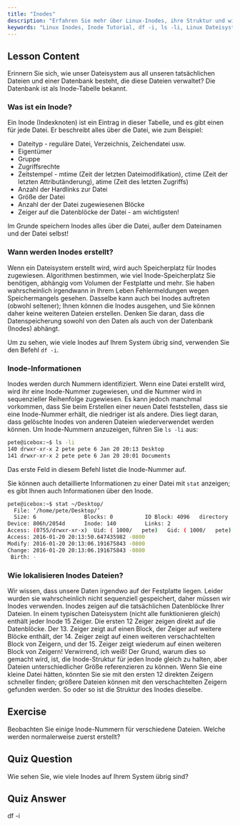 ```yaml
---
title: "Inodes"
description: "Erfahren Sie mehr über Linux-Inodes, ihre Struktur und wie sie Dateien verwalten. Verstehen Sie Inode-Nummern und verwenden Sie `df -i` und `ls -li`, um die Inode-Nutzung zu überprüfen. Beginnen Sie Ihre Linux-Reise!"
keywords: "Linux Inodes, Inode Tutorial, df -i, ls -li, Linux Dateisystem, Linux für Anfänger, Linux Anleitung"
---
```


## Lesson Content

Erinnern Sie sich, wie unser Dateisystem aus all unseren tatsächlichen Dateien und einer Datenbank besteht, die diese Dateien verwaltet? Die Datenbank ist als Inode-Tabelle bekannt.

### Was ist ein Inode?

Ein Inode (Indexknoten) ist ein Eintrag in dieser Tabelle, und es gibt einen für jede Datei. Er beschreibt alles über die Datei, wie zum Beispiel:

- Dateityp - reguläre Datei, Verzeichnis, Zeichendatei usw.
- Eigentümer
- Gruppe
- Zugriffsrechte
- Zeitstempel - mtime (Zeit der letzten Dateimodifikation), ctime (Zeit der letzten Attributänderung), atime (Zeit des letzten Zugriffs)
- Anzahl der Hardlinks zur Datei
- Größe der Datei
- Anzahl der der Datei zugewiesenen Blöcke
- Zeiger auf die Datenblöcke der Datei - am wichtigsten!

Im Grunde speichern Inodes alles über die Datei, außer dem Dateinamen und der Datei selbst!

### Wann werden Inodes erstellt?

Wenn ein Dateisystem erstellt wird, wird auch Speicherplatz für Inodes zugewiesen. Algorithmen bestimmen, wie viel Inode-Speicherplatz Sie benötigen, abhängig vom Volumen der Festplatte und mehr. Sie haben wahrscheinlich irgendwann in Ihrem Leben Fehlermeldungen wegen Speichermangels gesehen. Dasselbe kann auch bei Inodes auftreten (obwohl seltener); Ihnen können die Inodes ausgehen, und Sie können daher keine weiteren Dateien erstellen. Denken Sie daran, dass die Datenspeicherung sowohl von den Daten als auch von der Datenbank (Inodes) abhängt.

Um zu sehen, wie viele Inodes auf Ihrem System übrig sind, verwenden Sie den Befehl `df -i`.

### Inode-Informationen

Inodes werden durch Nummern identifiziert. Wenn eine Datei erstellt wird, wird ihr eine Inode-Nummer zugewiesen, und die Nummer wird in sequenzieller Reihenfolge zugewiesen. Es kann jedoch manchmal vorkommen, dass Sie beim Erstellen einer neuen Datei feststellen, dass sie eine Inode-Nummer erhält, die niedriger ist als andere. Dies liegt daran, dass gelöschte Inodes von anderen Dateien wiederverwendet werden können. Um Inode-Nummern anzuzeigen, führen Sie `ls -li` aus:

```bash
pete@icebox:~$ ls -li
140 drwxr-xr-x 2 pete pete 6 Jan 20 20:13 Desktop
141 drwxr-xr-x 2 pete pete 6 Jan 20 20:01 Documents
```

Das erste Feld in diesem Befehl listet die Inode-Nummer auf.

Sie können auch detaillierte Informationen zu einer Datei mit `stat` anzeigen; es gibt Ihnen auch Informationen über den Inode.

```bash
pete@icebox:~$ stat ~/Desktop/
  File: ‘/home/pete/Desktop/’
  Size: 6               Blocks: 0          IO Block: 4096   directory
Device: 806h/2054d      Inode: 140         Links: 2
Access: (0755/drwxr-xr-x)  Uid: ( 1000/   pete)   Gid: ( 1000/   pete)
Access: 2016-01-20 20:13:50.647435982 -0800
Modify: 2016-01-20 20:13:06.191675843 -0800
Change: 2016-01-20 20:13:06.191675843 -0800
 Birth: -
```

### Wie lokalisieren Inodes Dateien?

Wir wissen, dass unsere Daten irgendwo auf der Festplatte liegen. Leider wurden sie wahrscheinlich nicht sequenziell gespeichert, daher müssen wir Inodes verwenden. Inodes zeigen auf die tatsächlichen Datenblöcke Ihrer Dateien. In einem typischen Dateisystem (nicht alle funktionieren gleich) enthält jeder Inode 15 Zeiger. Die ersten 12 Zeiger zeigen direkt auf die Datenblöcke. Der 13. Zeiger zeigt auf einen Block, der Zeiger auf weitere Blöcke enthält, der 14. Zeiger zeigt auf einen weiteren verschachtelten Block von Zeigern, und der 15. Zeiger zeigt wiederum auf einen weiteren Block von Zeigern! Verwirrend, ich weiß! Der Grund, warum dies so gemacht wird, ist, die Inode-Struktur für jeden Inode gleich zu halten, aber Dateien unterschiedlicher Größe referenzieren zu können. Wenn Sie eine kleine Datei hätten, könnten Sie sie mit den ersten 12 direkten Zeigern schneller finden; größere Dateien können mit den verschachtelten Zeigern gefunden werden. So oder so ist die Struktur des Inodes dieselbe.

## Exercise

Beobachten Sie einige Inode-Nummern für verschiedene Dateien. Welche werden normalerweise zuerst erstellt?

## Quiz Question

Wie sehen Sie, wie viele Inodes auf Ihrem System übrig sind?

## Quiz Answer

df -i
